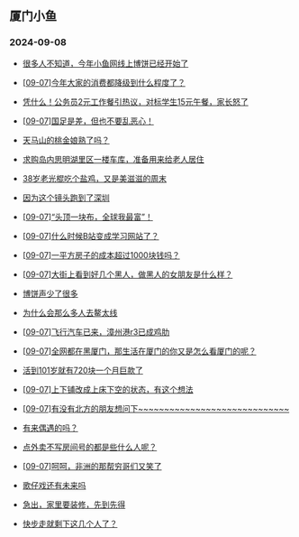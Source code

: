 ## 厦门小鱼 
### 2024-09-08

+ [很多人不知道，今年小鱼网线上博饼已经开始了](http://bbs.xmfish.com/read-htm-tid-18240785.html)

+ [[09-07]今年大家的消费都降级到什么程度了？](http://bbs.xmfish.com/read-htm-tid-18240857.html)

+ [凭什么！公务员2元工作餐引热议，对标学生15元午餐，家长怒了](http://bbs.xmfish.com/read-htm-tid-18240957.html)

+ [[09-07]国足是差，但也不要乱恶心！](http://bbs.xmfish.com/read-htm-tid-18240865.html)

+ [天马山的桃金娘熟了吗？](http://bbs.xmfish.com/read-htm-tid-18240863.html)

+ [求购岛内思明湖里区一楼车库，准备用来给老人居住](http://bbs.xmfish.com/read-htm-tid-18240801.html)

+ [38岁老光棍吃个盐鸡，又是美滋滋的周末](http://bbs.xmfish.com/read-htm-tid-18240941.html)

+ [因为这个镜头跑到了深圳](http://bbs.xmfish.com/read-htm-tid-18240847.html)

+ [[09-07]“头顶一块布，全球我最富”！](http://bbs.xmfish.com/read-htm-tid-18240826.html)

+ [[09-07]什么时候B站变成学习网站了？](http://bbs.xmfish.com/read-htm-tid-18240844.html)

+ [[09-07]一平方房子的成本超过1000块钱吗？](http://bbs.xmfish.com/read-htm-tid-18240942.html)

+ [[09-07]大街上看到好几个黑人，做黑人的女朋友是什么样？](http://bbs.xmfish.com/read-htm-tid-18241022.html)

+ [博饼声少了很多](http://bbs.xmfish.com/read-htm-tid-18240989.html)

+ [为什么会那么多人去鳌太线](http://bbs.xmfish.com/read-htm-tid-18241081.html)

+ [[09-07]飞行汽车已来，漳州港r3已成鸡肋](http://bbs.xmfish.com/read-htm-tid-18241035.html)

+ [[09-07]全网都在黑厦门，那生活在厦门的你又是怎么看厦门的呢？](http://bbs.xmfish.com/read-htm-tid-18241024.html)

+ [活到101岁就有720块一个月巨款了](http://bbs.xmfish.com/read-htm-tid-18241030.html)

+ [[09-07]上下铺改成上床下空的状态，有这个想法](http://bbs.xmfish.com/read-htm-tid-18240975.html)

+ [[09-07]有没有北方的朋友想问下~~~~~~~~~~~~~~~~~~~~~~~~~~~~~](http://bbs.xmfish.com/read-htm-tid-18241028.html)

+ [有来偶遇的吗？](http://bbs.xmfish.com/read-htm-tid-18240965.html)

+ [点外卖不写房间号的都是些什么人呢？](http://bbs.xmfish.com/read-htm-tid-18240979.html)

+ [[09-07]呵呵，非洲的那帮穷哥们又笑了](http://bbs.xmfish.com/read-htm-tid-18241029.html)

+ [歌仔戏还有未来吗](http://bbs.xmfish.com/read-htm-tid-18241065.html)

+ [急出，家里要装修，先到先得](http://bbs.xmfish.com/read-htm-tid-18241100.html)

+ [快步走就剩下这几个人了？](http://bbs.xmfish.com/read-htm-tid-18241005.html)


